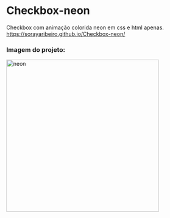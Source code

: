 # Checkbox-neon
 Checkbox com animação colorida neon em css e html apenas.<br>
 https://sorayaribeiro.github.io/Checkbox-neon/


<h3>Imagem do projeto:</h3>
<img width="400px" src="https://i.imgur.com/ZezYSQy.png" alt="neon" >
